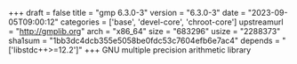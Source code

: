 +++
draft = false
title = "gmp 6.3.0-3"
version = "6.3.0-3"
date = "2023-09-05T09:00:12"
categories = ['base', 'devel-core', 'chroot-core']
upstreamurl = "http://gmplib.org"
arch = "x86_64"
size = "683296"
usize = "2288373"
sha1sum = "1bb3dc4dcb355e5058be0fdc53c7604efb6e7ac4"
depends = "['libstdc++>=12.2']"
+++
GNU multiple precision arithmetic library